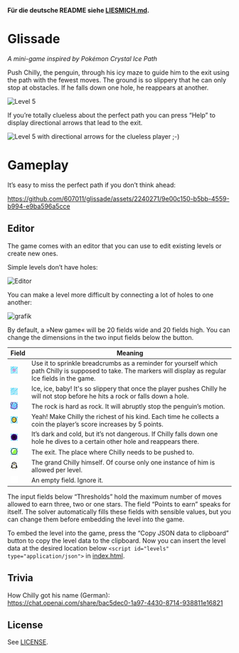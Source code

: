 **Für die deutsche README siehe [LIESMICH.md](LIESMICH.md).**

# Glissade

*A mini-game inspired by Pokémon Crystal Ice Path*

Push Chilly, the penguin, through his icy maze to guide him to the exit using the path with the fewest moves. The ground is so slippery that he can only stop at obstacles. If he falls down one hole, he reappears at another. 

<img width="472" alt="Level 5" src="https://github.com/607011/glissade/assets/2240271/626dd2d0-bb49-46d2-b8a0-7926ab026978">

If you’re totally clueless about the perfect path you can press “Help” to display directional arrows that lead to the exit.

<img width="471" alt="Level 5 with directional arrows for the clueless player ;-)" src="https://github.com/607011/glissade/assets/2240271/ff17e45e-7ecb-401d-b9ff-ff0dceb0f7d0">


# Gameplay

It’s easy to miss the perfect path if you don’t think ahead:

https://github.com/607011/glissade/assets/2240271/9e00c150-b5bb-4559-b994-e9ba596a5cce

## Editor

The game comes with an editor that you can use to edit existing levels or create new ones.

Simple levels don’t have holes:

<img width="703" alt="Editor" src="https://github.com/607011/glissade/assets/2240271/690213fc-63c9-4913-b9c2-9614f63667cf">

You can make a level more difficult by connecting a lot of holes to one another:

<img width="564" alt="grafik" src="https://github.com/607011/glissade/assets/2240271/18f74ee0-c0ba-4beb-aa43-63a3dae2b261">


By default, a »New game« will be 20 fields wide and 20 fields high. You can change the dimensions in the two input fields below the button.

| Field  | Meaning                                       |
| ------ | --------------------------------------------- |
| ![](_raw/marker.png) | Use it to sprinkle breadcrumbs as a reminder for yourself which path Chilly is supposed to take. The markers will display as regular Ice fields in the game. |
| ![](_raw/ice.png) | Ice, ice, baby! It's so slippery that once the player pushes Chilly he will not stop before he hits a rock or falls down a hole. |
| ![](_raw/rock.png) | The rock is hard as rock. It will abruptly stop the penguin’s motion. |
| ![](_raw/coin.png) | Yeah! Make Chilly the richest of his kind. Each time he collects a coin the player’s score increases by 5 points. |
| ![](_raw/hole.png) | It’s dark and cold, but it’s not dangerous. If Chilly falls down one hole he dives to a certain other hole and reappears there. |
| ![](_raw/exit.png) | The exit. The place where Chilly needs to be pushed to. |
| ![](_raw/penguin.png) | The grand Chilly himself. Of course only one instance of him is allowed per level. |
| ![](_raw/empty.png) | An empty field. Ignore it. |

The input fields below “Thresholds” hold the maximum number of moves allowed to earn three, two or one stars. The field “Points to earn” speaks for itself. The solver automatically fills these fields with sensible values, but you can change them before embedding the level into the game.

To embed the level into the game, press the “Copy JSON data to clipboard” button to copy the level data to the clipboard. Now you can insert the level data at the desired location below `<script id="levels" type="application/json">` in [index.html](src/index.html).

## Trivia

How Chilly got his name (German): https://chat.openai.com/share/bac5dec0-1a97-4430-8714-938811e16821 

## License

See [LICENSE](LICENSE).

